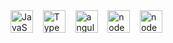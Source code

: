 <div>
  <img src="https://raw.githubusercontent.com/danielcranney/readme-generator/main/public/icons/skills/javascript-colored.svg" width="36" height="36" alt="JavaScript" />&nbsp;&nbsp;&nbsp;
  <img src="https://raw.githubusercontent.com/danielcranney/readme-generator/main/public/icons/skills/typescript-colored.svg" width="36" height="36" alt="TypeScript" />&nbsp;&nbsp;&nbsp;
  <img src="https://seeklogo.com/images/A/angular-icon-logo-5FC0C40EAC-seeklogo.com.png" width="36" height="36" alt="angular" />&nbsp;&nbsp;&nbsp;
  <img src="https://raw.githubusercontent.com/danielcranney/readme-generator/main/public/icons/skills/nodejs-colored.svg" width="36" height="36" alt="nodeJS" />&nbsp;&nbsp;&nbsp;
  <img src="https://raw.githubusercontent.com/danielcranney/readme-generator/main/public/icons/skills/nestjs-colored.svg" width="36" height="36" alt="nodeJS" />&nbsp;&nbsp;&nbsp;
</div>
